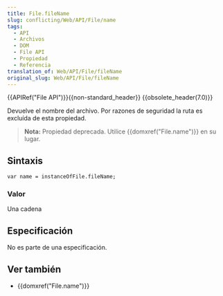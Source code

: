 ```yaml
---
title: File.fileName
slug: conflicting/Web/API/File/name
tags:
  - API
  - Archivos
  - DOM
  - File API
  - Propiedad
  - Referencia
translation_of: Web/API/File/fileName
original_slug: Web/API/File/fileName
---
```

{{APIRef("File API")}}{{non-standard_header}} {{obsolete_header(7.0)}}

Devuelve el nombre del archivo. Por razones de seguridad la ruta es excluída de esta propiedad.

> **Nota:** Propiedad deprecada. Utilice {{domxref("File.name")}} en su lugar.

## Sintaxis

    var name = instanceOfFile.fileName;

### Valor

Una cadena

## Especificación

No es parte de una especificación.

## Ver también

- {{domxref("File.name")}}
